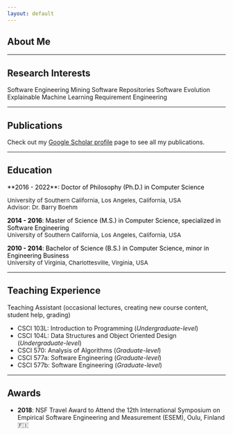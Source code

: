 ```yaml
---
layout: default
---
```


## About Me


<!-- [Link to another page](./another-page.html). -->

-----

## Research Interests

<span class="interest-tag">Software Engineering</span> <span class="interest-tag">Mining Software Repositories</span> <span class="interest-tag">Software Evolution</span> <span class="interest-tag">Explainable Machine Learning</span> <span class="interest-tag">Requirement Engineering</span>

-----

## Publications

Check out my [Google Scholar profile](https://scholar.google.com/citations?user=EPFr0_sAAAAJ&hl=en) page to see all my publications.

-----

## Education

<!-- <span class="fas fa-graduation-cap fa-fw"></span> --><span style="color:black;"> **2016 - 2022**: Doctor of Philosophy (Ph.D.) in Computer Science</span><br />
<span style="font-size: .85rem">University of Southern California, Los Angeles, California, USA<br />
Advisor: Dr. Barry Boehm<span>

<span class="fas fa-graduation-cap fa-fw"></span><span style="color:black;"> **2014 - 2016**: Master of Science (M.S.) in Computer Science, specialized in Software Engineering</span><br />
<span style="font-size: .85rem">University of Southern California, Los Angeles, California, USA</span>

<span class="fas fa-graduation-cap fa-fw"></span><span style="color:black;"> **2010 - 2014**: Bachelor of Science (B.S.) in Computer Science, minor in Engineering Business</span><br />
<span style="font-size: .85rem">University of Virginia, Charlottesville, Virginia, USA</span>


-----

## Teaching Experience

Teaching Assistant (occasional lectures, creating new course content, student help, grading)
- CSCI 103L: Introduction to Programming (*Undergraduate-level*)
- CSCI 104L: Data Structures and Object Oriented Design (*Undergraduate-level*)
- CSCI 570:  Analysis of Algorithms (*Graduate-level*)
- CSCI 577a: Software Engineering (*Graduate-level*)
- CSCI 577b: Software Engineering (*Graduate-level*)

-----

## Awards

- **2018**: NSF Travel Award to Attend the 12th International Symposium on Empirical Software Engineering and Measurement (ESEM), Oulu, Finland 🇫🇮